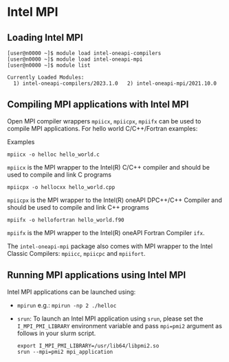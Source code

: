 # Intel MPI

## Loading Intel MPI

```
[user@n0000 ~]$ module load intel-oneapi-compilers
[user@n0000 ~]$ module load intel-oneapi-mpi
[user@n0000 ~]$ module list

Currently Loaded Modules:
  1) intel-oneapi-compilers/2023.1.0   2) intel-oneapi-mpi/2021.10.0

```

## Compiling MPI applications with Intel MPI

Open MPI compiler wrappers `mpiicx`, `mpiicpx`, `mpiifx` can be used to compile MPI applications. For hello world C/C++/Fortran examples:

Examples

```
mpiicx -o helloc hello_world.c

```

`mpiicx` is the MPI wrapper to the Intel(R) C/C++ compiler and should be used to compile and link C programs

```
mpiicpx -o hellocxx hello_world.cpp

```

`mpiicpx` is the MPI wrapper to the Intel(R) oneAPI DPC++/C++ Compiler and should be used to compile and link C++ programs

```
mpiifx -o hellofortran hello_world.f90

```

`mpiifx` is the MPI wrapper to the Intel(R) oneAPI Fortran Compiler `ifx`.

The `intel-oneapi-mpi` package also comes with MPI wrapper to the Intel Classic Compilers: `mpiicc`, `mpiicpc` and `mpiifort`.

## Running MPI applications using Intel MPI

Intel MPI applications can be launched using:

- `mpirun` e.g.: `mpirun -np 2 ./helloc`

- `srun`: To launch an Intel MPI application using `srun`, please set the `I_MPI_PMI_LIBRARY` environment variable and pass `mpi=pmi2` argument as follows in your slurm script.

  ```
  export I_MPI_PMI_LIBRARY=/usr/lib64/libpmi2.so
  srun --mpi=pmi2 mpi_application

  ```

